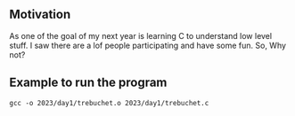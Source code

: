 ## Motivation
As one of the goal of my next year is learning C to understand low level stuff. 
I saw there are a lof people participating and have some fun.
So, Why not?

## Example to run the program
```
gcc -o 2023/day1/trebuchet.o 2023/day1/trebuchet.c
```
